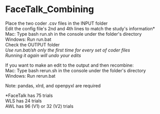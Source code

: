# FaceTalk_Combining
Place the two coder .csv files in the INPUT folder\
Edit the config file's 2nd and 4th lines to match the study's information*\
Mac: Type bash run.sh in the console under the folder's directory\
Windows: Run run.bat\
Check the OUTPUT folder\
*Use run.bat/sh only the first time for every set of coder files*\
*Running it again will undo your edits*

If you want to make an edit to the output and then recombine:\
Mac: Type bash rerun.sh in the console under the folder's directory\
Windows: Run rerun.bat

Note: pandas, xlrd, and openpyxl are required

\*FaceTalk has 75 trials\
WLS has 24 trials\
AWL has 96 (V1) or 32 (V2) trials
